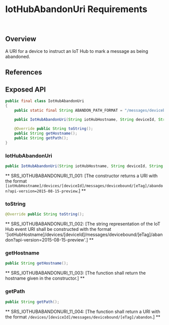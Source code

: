 # IotHubAbandonUri Requirements
 
## Overview

A URI for a device to instruct an IoT Hub to mark a message as being abandoned.

## References

## Exposed API

```java
public final class IotHubAbandonUri
{
    public static final String ABANDON_PATH_FORMAT = "/messages/devicebound/%s/abandon";

    public IotHubAbandonUri(String iotHubHostname, String deviceId, String eTag);
    
    @Override public String toString();
    public String getHostname();
    public String getPath();
}
```

### IotHubAbandonUri

```java
public IotHubAbandonUri(String iotHubHostname, String deviceId, String eTag); 
```

** SRS_IOTHUBABANDONURI_11_001: [The constructor returns a URI with the format `[iotHubHostname]/devices/[deviceId]/messages/devicebound/[eTag]/abandon?api-version=2015-08-15-preview`.] ** 

### toString

```java
@Override public String toString();
```

** SRS_IOTHUBABANDONURI_11_002: [The string representation of the IoT Hub event URI shall be constructed with the format '[iotHubHostname]/devices/[deviceId]/messages/devicebound/[eTag]/abandon?api-version=2015-08-15-preview'.] ** 

### getHostname

```java
public String getHostname();
```

** SRS_IOTHUBABANDONURI_11_003: [The function shall return the hostname given in the constructor.] **

### getPath

```java
public String getPath();
```

** SRS_IOTHUBABANDONURI_11_004: [The function shall return a URI with the format `/devices/[deviceId]/messages/devicebound/[eTag]/abandon`.] ** 


